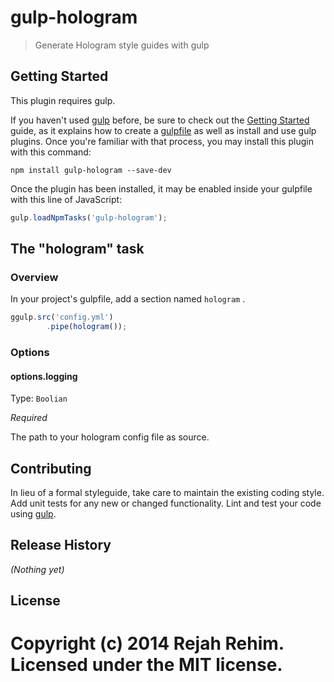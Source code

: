 gulp-hologram
=============

> Generate Hologram style guides with gulp

## Getting Started
This plugin requires gulp.

If you haven't used [gulp](http://gulpjs.com/) before, be sure to check out the [Getting Started](http://gulpjs.com/getting-started) guide, as it explains how to create a [gulpfile](http://gulpjs.com/sample-gulpfile) as well as install and use gulp plugins. Once you're familiar with that process, you may install this plugin with this command:

```shell
npm install gulp-hologram --save-dev
```

Once the plugin has been installed, it may be enabled inside your gulpfile with this line of JavaScript:

```js
gulp.loadNpmTasks('gulp-hologram');
```

## The "hologram" task

### Overview
In your project's gulpfile, add a section named `hologram` .

```js
ggulp.src('config.yml')
        .pipe(hologram());
```

### Options

#### options.logging
Type: `Boolian`

*Required*

The path to your hologram config file as source.

## Contributing
In lieu of a formal styleguide, take care to maintain the existing coding style. Add unit tests for any new or changed functionality. Lint and test your code using [gulp](http://gulpjs.com/).

## Release History
_(Nothing yet)_

## License
Copyright (c) 2014 Rejah Rehim. Licensed under the MIT license.
=======


